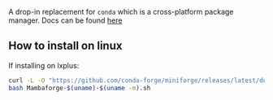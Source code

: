 A drop-in replacement for `conda` which is a cross-platform package manager. Docs can be found [here](https://mamba.readthedocs.io/en/latest/)
## How to install on linux

If installing on lxplus:

```bash
curl -L -O "https://github.com/conda-forge/miniforge/releases/latest/download/Mambaforge-$(uname)-$(uname -m).sh"
bash Mambaforge-$(uname)-$(uname -m).sh
```
